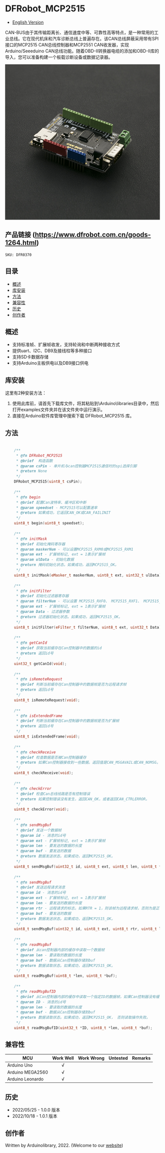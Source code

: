 # DFRobot_MCP2515
* [English Version](./README.md)

CAN-BUS由于其传输距离长、通信速度中等、可靠性高等特点，是一种常用的工业总线。它在现代机床和汽车诊断总线上普遍存在。该CAN总线屏蔽采用带有SPI接口的MCP2515 CAN总线控制器和MCP2551 CAN收发器，实现Arduino/Seeeduino CAN总线功能。随着OBD-II转换器电缆的添加和OBD-II库的导入，您可以准备构建一个板载诊断设备或数据记录器。

![产品实物图](./resources/images/MCP2515.png)


## 产品链接 (https://www.dfrobot.com.cn/goods-1264.html)
    SKU: DFR0370

## 目录

* [概述](#概述)
* [库安装](#库安装)
* [方法](#方法)
* [兼容性](#兼容性)
* [历史](#历史)
* [创作者](#创作者)


## 概述

* 支持标准帧、扩展帧收发，支持轮询和中断两种接收方式
* 提供uart、I2C、DB9及接线柱等多种接口
* 支持SD卡数据存储
* 支持Arduino主板供电以及DB9接口供电


## 库安装

这里有2种安装方法：

1. 使用此库前，请首先下载库文件，将其粘贴到\Arduino\libraries目录中，然后打开examples文件夹并在该文件夹中运行演示。
2. 直接在Arduino软件库管理中搜索下载 DFRobot_MCP2515 库。


## 方法

```C++

    /**
     * @fn DFRobot_MCP2515
     * @brief  构造函数
     * @param csPin - 单片机与can控制器MCP2515通信时的spi选择引脚
     * @return None
     */
    DFRobot_MCP2515(uint8_t csPin);

    /**
     * @fn begin
     * @brief 配置Can波特率、缓冲区和中断
     * @param speedset - MCP2515可以配置速率
     * @return 如果成功，它返回CAN_OK或CAN_FAILINIT
     */
    uint8_t begin(uint8_t speedset);

    /**
     * @fn initMask
     * @brief 初始化掩码寄存器
     * @param maskerNum - 可以设置MCP2515_RXM0或MCP2515_RXM1
     * @param ext - 扩展帧标记, ext = 1表示扩展帧
     * @param ulData - 初始化数据
     * @return 掩码初始化状态。如果成功，返回MCP2515_OK。
     */
    uint8_t initMask(eMasker_t maskerNum, uint8_t ext, uint32_t ulData);

    /**
     * @fn initFilter
     * @brief 初始化过滤器寄存器
     * @param filterNum - 可以设置 MCP2515_RXF0、 MCP2515_RXF1、 MCP2515_RXF2、 MCP2515_RXF3、 MCP2515_RXF4、 MCP2515_RXF5
     * @param ext - 扩展帧标记, ext = 1表示扩展帧
     * @param Data - 过滤器参数
     * @return 过滤器初始化状态。如果成功，返回MCP2515_OK。
     */
    uint8_t initFilter(eFilter_t filterNum, uint8_t ext, uint32_t Data);

    /**
     * @fn getCanId
     * @brief 获取当前缓存在Can控制器中的数据的id
     * @return 返回id号
     */
    uint32_t getCanId(void);

    /**
     * @fn isRemoteRequest
     * @brief 判断当前缓存在Can控制器中的数据帧是否为远程请求帧
     * @return 返回id号
     */
    uint8_t isRemoteRequest(void);

    /**
     * @fn isExtendedFrame
     * @brief 判断当前缓存在Can控制器中的数据帧是否为扩展帧
     * @return 返回id号
     */
    uint8_t isExtendedFrame(void);

    /**
     * @fn checkReceive
     * @brief 检查数据是否被Can控制器缓存
     * @return 如果Can控制器接收到一些数据。返回值是CAN_MSGAVAIL或CAN_NOMSG。
     */
    uint8_t checkReceive(void);

    /**
     * @fn checkError
     * @brief 检查Can总线线路是否有控制错误
     * @return 如果控制错误没有发生，返回CAN_OK，或者返回CAN_CTRLERROR。
     */
    uint8_t checkError(void);

    /**
     * @fn sendMsgBuf
     * @brief 发送一个数据帧
     * @param id - 消息的id号
     * @param ext - 扩展帧标记, ext = 1表示扩展帧
     * @param len - 要发送的数据的长度
     * @param buf - 要发送的数据
     * @return 数据发送状态。如果成功，返回MCP2515_OK。
     */
    uint8_t sendMsgBuf(uint32_t id, uint8_t ext, uint8_t len, uint8_t *buf);

    /**
     * @fn sendMsgBuf
     * @brief 发送远程请求消息
     * @param id - 消息的id号
     * @param ext - 扩展帧标记, ext = 1表示扩展帧
     * @param len - 要发送的数据的长度
     * @param rtr - 远程请求的标志。如果RTR = 1，则该帧为远程请求帧，否则为是正常的数据帧。
     * @param buf - 要发送的数据
     * @return 数据发送状态。如果成功，返回MCP2515_OK。
     */
    uint8_t sendMsgBuf(uint32_t id, uint8_t ext, uint8_t rtr, uint8_t len, uint8_t *buf);

    /**
     * @fn readMsgBuf
     * @brief 从can控制器内部的缓存中读取一个数据帧
     * @param len - 要读取的数据的长度
     * @param buf - 数据从Can控制器存储到buf
     * @return 数据读取状态。如果成功，返回MCP2515_OK。
     */
    uint8_t readMsgBuf(uint8_t *len, uint8_t *buf);

    /**
     * @fn readMsgBufID
     * @brief 从Can控制器内部的缓存中读取一个指定ID的数据帧，如果Can控制器没有缓存该ID的帧，返回值就不是MCP2515_OK。
     * @param ID - 消息的id号
     * @param len - 要读取的数据的长度
     * @param buf - 数据从Can控制器存储到buf
     * @return 数据读取状态。如果成功，返回MCP2515_OK， 否则读取操作失败。
     */
    uint8_t readMsgBufID(uint32_t *ID, uint8_t *len, uint8_t *buf);

```


## 兼容性

MCU                | Work Well    | Work Wrong   | Untested    | Remarks
------------------ | :----------: | :----------: | :---------: | :----:
Arduino Uno        |      √       |              |             |
Arduino MEGA2560   |      √       |              |             |
Arduino Leonardo   |      √       |              |             |


## 历史

- 2022/05/25 - 1.0.0 版本
- 2022/10/18 - 1.0.1 版本


## 创作者

Written by Arduinolibrary, 2022. (Welcome to our [website](https://www.dfrobot.com/))


